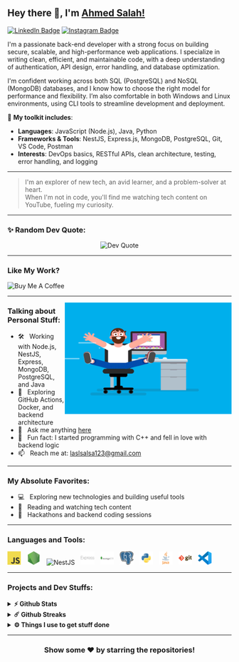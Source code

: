 ## Hey there 👋, I'm [Ahmed Salah!](https://github.com/a7medsa22)

[![LinkedIn Badge](https://img.shields.io/badge/-LinkedIn-0e76a8?style=flat-square&logo=Linkedin&logoColor=white)](https://www.linkedin.com/in/ahmed-salah-54822625a)
[![Instagram Badge](https://img.shields.io/badge/-Instagram-e4405f?style=flat-square&logo=Instagram&logoColor=white)](https://instagram.com/ahmed_salah_sotohy)


I'm a passionate back-end developer with a strong focus on building secure, scalable, and high-performance web applications. I specialize in writing clean, efficient, and maintainable code, with a deep understanding of authentication, API design, error handling, and database optimization.

I'm confident working across both SQL (PostgreSQL) and NoSQL (MongoDB) databases, and I know how to choose the right model for performance and flexibility. I’m also comfortable in both Windows and Linux environments, using CLI tools to streamline development and deployment.


🧰 **My toolkit includes**:
- **Languages**: JavaScript (Node.js), Java, Python  
- **Frameworks & Tools**: NestJS, Express.js, MongoDB, PostgreSQL, Git, VS Code, Postman  
- **Interests**: DevOps basics, RESTful APIs, clean architecture, testing, error handling, and logging

---

> I'm an explorer of new tech, an avid learner, and a problem-solver at heart.  
> When I'm not in code, you'll find me watching tech content on YouTube, fueling my curiosity.

---

<h3 align="left">✨ Random Dev Quote:</h3>
<p align="center">
  <img src="https://quotes-github-readme.vercel.app/api?type=horizontal&theme=dark" alt="Dev Quote" />
</p>

---

### Like My Work?


  <img src="https://cdn.buymeacoffee.com/buttons/v2/default-yellow.png" alt="Buy Me A Coffee" height="60px" width="217px">

---

<img align="right" height="250" width="375" alt="coder gif" src="coder.gif" />

### Talking about Personal Stuff:

- 🛠 &nbsp; Working with Node.js, NestJS, Express, MongoDB, PostgreSQL, and Java
- 🚀 &nbsp; Exploring GitHub Actions, Docker, and backend architecture
- 💬 &nbsp; Ask me anything [here](https://github.com/a7medsa22/a7medsa22/issues)
- 👾 &nbsp; Fun fact: I started programming with C++ and fell in love with backend logic
- 📫 &nbsp; Reach me at: laslsalsa123@gmail.com

---

### My Absolute Favorites:

- 💻 &nbsp; Exploring new technologies and building useful tools
- 📰 &nbsp; Reading and watching tech content
- 🍕 &nbsp; Hackathons and backend coding sessions

---

### Languages and Tools:


<p align="left">
  <img src="https://raw.githubusercontent.com/github/explore/main/topics/javascript/javascript.png" alt="JavaScript" height="30" style="padding-right:10px;">
  <img src="https://raw.githubusercontent.com/github/explore/main/topics/nodejs/nodejs.png" alt="Node.js" height="30" style="padding-right:10px;">
  <img src="https://nestjs.com/img/logo-small.svg" alt="NestJS" height="30" style="padding-right:10px;">
  <img src="https://raw.githubusercontent.com/github/explore/main/topics/express/express.png" alt="Express.js" height="30" style="padding-right:10px;">
  <img src="https://raw.githubusercontent.com/github/explore/main/topics/mongodb/mongodb.png" alt="MongoDB" height="30" style="padding-right:10px;">
  <img src="https://raw.githubusercontent.com/github/explore/main/topics/postgresql/postgresql.png" alt="PostgreSQL" height="30" style="padding-right:10px;">
  <img src="https://raw.githubusercontent.com/github/explore/main/topics/python/python.png" alt="Python" height="30" style="padding-right:10px;">
  <img src="https://raw.githubusercontent.com/github/explore/main/topics/java/java.png" alt="Java" height="30" style="padding-right:10px;">
  <img src="https://raw.githubusercontent.com/github/explore/main/topics/git/git.png" alt="Git" height="30" style="padding-right:10px;">
  <img src="https://raw.githubusercontent.com/github/explore/main/topics/vscode/vscode.png" alt="VS Code" height="30" style="padding-right:10px;">
</p>

---

### Projects and Dev Stuffs:

<details>
  <summary><b>⚡ Github Stats</b></summary>
  <br />
  <img height="180em" src="https://github-readme-stats.vercel.app/api?username=a7medsa22&show_icons=true&hide_border=true&count_private=true&include_all_commits=true" />
  <img height="180em" src="https://github-readme-stats.vercel.app/api/top-langs/?username=a7medsa22&show_icons=true&hide_border=true&layout=compact&langs_count=8"/>
</details>

<details>
  <summary><b>☄️ Github Streaks</b></summary>
  <br />
  <img height="180em" src="https://github-readme-streak-stats.herokuapp.com/?user=a7medsa22&hide_border=true" />
</details>

<details>
  <summary><b>⚙️ Things I use to get stuff done</b></summary>
  <ul>
    <li><b>OS:</b> Windows 11, Ubuntu</li>
    <li><b>Browser:</b> Chrome</li>
    <li><b>Editor:</b> VS Code</li>
    <li><b>Tools:</b> Postman, MongoDB Compass, Notion, Git CLI</li>
    <li><b>To Stay Updated:</b> YouTube, GitHub Explore, Dev.to</li>
  </ul>
</details>

---

<div align="center">
  
### Show some ❤️ by starring the repositories!

</div>
